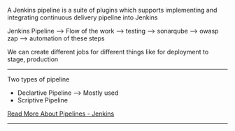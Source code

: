 A Jenkins pipeline is a suite of plugins which supports implementing and integrating continuous delivery pipeline into Jenkins

Jenkins Pipeline --> Flow of the work --> testing --> sonarqube --> owasp zap --> automation of these steps

We can create different jobs for different things like for deployment to stage, production

<hr>

Two types of pipeline

<ul> 
    <li>Declartive Pipeline --> Mostly used</li>
    <li>Scriptive Pipeline</li>
</ul>

<a href="https://www.jenkins.io/doc/book/pipeline"/>Read More About Pipelines - Jenkins</a>

<hr/>

